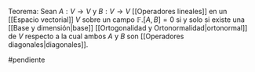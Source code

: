 Teorema:
Sean $A: V \rightarrow V$ y $B: V \rightarrow V$ [[Operadores lineales]]  en un [[Espacio vectorial]] $V$ sobre un campo $\mathbb{F}.$$[A,B] = 0$ si y solo si existe una [[Base y dimensión|base]] [[Ortogonalidad y Ortonormalidad|ortonormal]] de $V$ respecto a la cual ambos $A$ y $B$ son [[Operadores diagonales|diagonales]].

#pendiente 